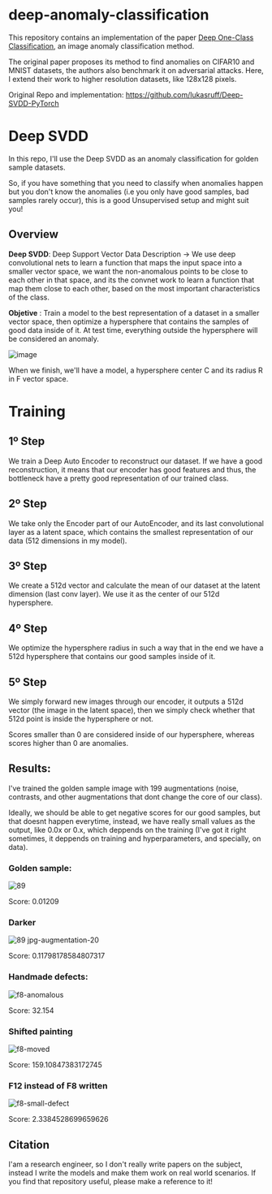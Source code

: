 # deep-anomaly-classification

This repository contains an implementation of the paper [Deep One-Class Classification](http://proceedings.mlr.press/v80/ruff18a.html), an image anomaly classification method. 

The original paper proposes its method to find anomalies on CIFAR10 and MNIST datasets, the authors also benchmark it on adversarial attacks. Here, I extend their work to higher resolution datasets, like 128x128 pixels.

Original Repo and implementation: https://github.com/lukasruff/Deep-SVDD-PyTorch

# Deep SVDD

In this repo, I'll use the Deep SVDD as an anomaly classification for golden sample datasets. 

So, if you have something that you need to classify when anomalies happen but you don't know the anomalies (i.e you only have good samples, bad samples rarely occur), this is a good Unsupervised setup and might suit you!

## Overview

**Deep SVDD**: Deep Support Vector Data Description -> We use deep convolutional nets to learn a function that maps the input space into a smaller vector space, we want the non-anomalous points to be close to each other in that space, and its the convnet work to learn a function that map them close to each other, based on the most important characteristics of the class.

**Objetive** : Train a model to the best representation of a dataset in a smaller vector space, then optimize a hypersphere that contains the samples of good data inside of it. At test time, everything outside the hypersphere will be considered an anomaly.

![image](https://user-images.githubusercontent.com/56324869/178617483-5068461d-7fe5-41ca-a6a2-3122de27f626.png)

When we finish, we'll have a model, a hypersphere center C and its radius R in F vector space.

# Training
## 1º Step

We train a Deep Auto Encoder to reconstruct our dataset. If we have a good reconstruction, it means that our encoder has good features and thus, the bottleneck have a pretty good representation of our trained class.

## 2º Step
We take only the Encoder part of our AutoEncoder, and its last convolutional layer as a latent space, which contains the smallest representation of our data (512 dimensions in my model).

## 3º Step
We create a 512d vector and calculate the mean of our dataset at the latent dimension (last conv layer). We use it as the center of our 512d hypersphere.

## 4º Step
We optimize the hypersphere radius in such a way that in the end we have a 512d hypersphere that contains our good samples inside of it.

## 5º Step
We simply forward new images through our encoder, it outputs a 512d vector (the image in the latent space), then we simply check whether that 512d point is inside the hypersphere or not.

Scores smaller than 0 are considered inside of our hypersphere, whereas scores higher than 0 are anomalies.

## Results:

I've trained the golden sample image with 199 augmentations (noise, contrasts, and other augmentations that dont change the core of our class).

Ideally, we should be able to get negative scores for our good samples, but that doesnt happen everytime, instead, we have really small values as the output, like 0.0x or 0.x, which deppends on the training (I've got it right sometimes, it deppends on training and hyperparameters, and specially, on data).

### Golden sample:

![89](https://user-images.githubusercontent.com/56324869/178614325-abac2fcf-e48e-4544-a330-58ec3677a4aa.jpg)

Score:  0.01209

### Darker

![89 jpg-augmentation-20](https://user-images.githubusercontent.com/56324869/178614337-a6621e99-14b2-4b1f-b442-c40b69135176.jpg)

Score: 0.11798178584807317

### Handmade defects:

![f8-anomalous](https://user-images.githubusercontent.com/56324869/178614356-3b674bd6-43d4-4e4f-89ab-593e55494c08.jpg)

Score: 32.154

### Shifted painting

![f8-moved](https://user-images.githubusercontent.com/56324869/178614360-a0cfafed-a23a-49c4-9f55-cec9a2906f93.jpg)

Score: 159.10847383172745

### F12 instead of F8 written

![f8-small-defect](https://user-images.githubusercontent.com/56324869/178614361-e9be41e2-a95f-44de-bcc4-7ab2e43aa804.jpg)

Score: 2.3384528699659626

## Citation

I'am a research engineer, so I don't really write papers on the subject, instead I write the models and make them work on real world scenarios. 
If you find that repository useful, please make a reference to it!

